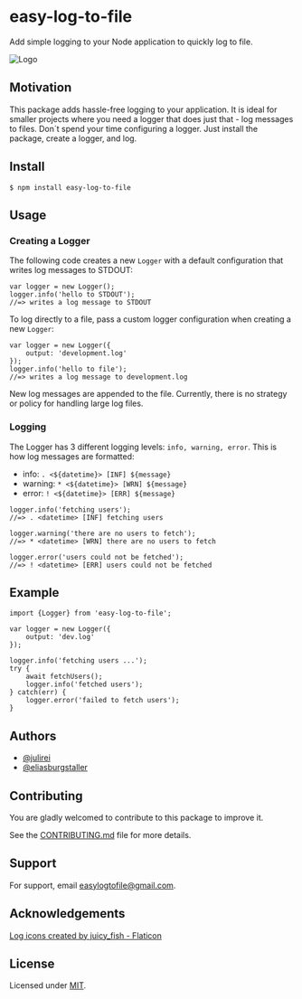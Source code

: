 
# easy-log-to-file

Add simple logging to your Node application to quickly log to file.

![Logo](logo.png)

## Motivation

This package adds hassle-free logging to your application. It is ideal for smaller projects where you need a logger that does just that - log messages to files. Don´t spend your time configuring a logger. Just install the package, create a logger, and log.

## Install
```
$ npm install easy-log-to-file
```

## Usage

### Creating a Logger
The following code creates a new `Logger` with a default configuration that writes log messages to STDOUT:
```
var logger = new Logger();
logger.info('hello to STDOUT');
//=> writes a log message to STDOUT
```

To log directly to a file, pass a custom logger configuration when creating a new `Logger`:
```
var logger = new Logger({
    output: 'development.log'
});
logger.info('hello to file');
//=> writes a log message to development.log
```
New log messages are appended to the file.
Currently, there is no strategy or policy for handling large log files. 

### Logging

The Logger has 3 different logging levels:
```info, warning, error```.
This is how log messages are formatted:
- info: `. <${datetime}> [INF] ${message}` 
- warning: `* <${datetime}> [WRN] ${message}` 
- error: `! <${datetime}> [ERR] ${message}` 

```
logger.info('fetching users');
//=> . <datetime> [INF] fetching users

logger.warning('there are no users to fetch');
//=> * <datetime> [WRN] there are no users to fetch

logger.error('users could not be fetched');
//=> ! <datetime> [ERR] users could not be fetched
```

## Example 

```
import {Logger} from 'easy-log-to-file';

var logger = new Logger({
    output: 'dev.log'
});

logger.info('fetching users ...');
try {
    await fetchUsers();
    logger.info('fetched users');
} catch(err) {
    logger.error('failed to fetch users');
}
```

## Authors

- [@julirei](https://github.com/julirei)
- [@eliasburgstaller](https://github.com/eliasburgstaller)

## Contributing
You are gladly welcomed to contribute to this package to improve it. 

See the [CONTRIBUTING.md](https://github.com/julirei/easy-log-to-file/blob/main/CONTRIBUTING.md) file for more details.

## Support

For support, email easylogtofile@gmail.com.

## Acknowledgements
[Log icons created by juicy_fish - Flaticon](https://www.flaticon.com/free-icons/log) 

 ## License
 Licensed under [MIT](https://github.com/julirei/easy-log-to-file/blob/main/LICENSE).



